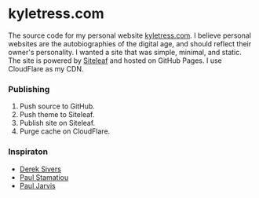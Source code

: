 kyletress.com
=============

The source code for my personal website [kyletress.com](http://www.kyletress.com). I believe personal websites are the autobiographies of the digital age, and should reflect their owner's personality. I wanted a site that was simple, minimal, and static. The site is powered by [Siteleaf](http://www.siteleaf.com) and hosted on GitHub Pages. I use CloudFlare as my CDN.

### Publishing
1. Push source to GitHub.
2. Push theme to Siteleaf.
3. Publish site on Siteleaf.
4. Purge cache on CloudFlare.

### Inspiraton
* [Derek Sivers](http://www.sivers.org)
* [Paul Stamatiou](http://www.paulstamatiou.com)
* [Paul Jarvis](http://www.pjrvs.com)
